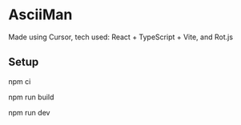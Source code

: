 # AsciiMan

Made using Cursor, tech used: React + TypeScript + Vite, and Rot.js

## Setup
npm ci

npm run build

npm run dev